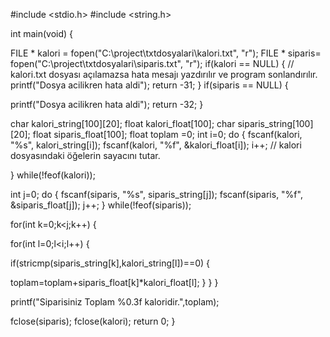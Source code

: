 #include <stdio.h>
#include <string.h>


int main(void)
{
   

 FILE * kalori = fopen("C:\\project\\txtdosyalari\\kalori.txt", "r");
    FILE * siparis= fopen("C:\\project\\txtdosyalari\\siparis.txt", "r");
    if(kalori == NULL)
    {
        // kalori.txt dosyası açılamazsa hata mesajı yazdırılır ve program sonlandırılır.
        printf("Dosya acilikren hata aldi");
        return -31;
    }
    if(siparis == NULL)
    {
       
 printf("Dosya acilikren hata aldi");
 return -32;
    }
    
char kalori_string[100][20];
float kalori_float[100];
char siparis_string[100][20];
 float siparis_float[100];
float toplam =0;
 int i=0;
 do
    {
        fscanf(kalori, "%s", kalori_string[i]);
        fscanf(kalori, "%f", &kalori_float[i]);
        i++; // kalori dosyasındaki öğelerin sayacını tutar.

 } while(!feof(kalori)); 

int j=0; 
 do {
        fscanf(siparis, "%s", siparis_string[j]);
        fscanf(siparis, "%f", &siparis_float[j]);
        j++;
    } while(!feof(siparis));

  for(int k=0;k<j;k++)  {
   
   for(int l=0;l<i;l++) {

if(stricmp(siparis_string[k],kalori_string[l])==0)   {
               

 toplam=toplam+siparis_float[k]*kalori_float[l];
}
}
}
    

printf("Siparisiniz Toplam %0.3f kaloridir.",toplam);

fclose(siparis);
fclose(kalori);
return 0;
}
